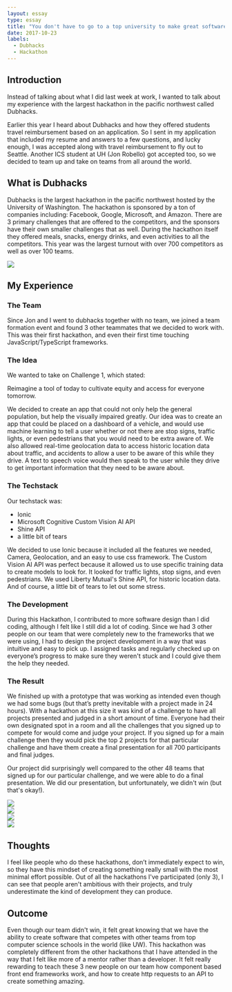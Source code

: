 ```yaml
---
layout: essay
type: essay
title: "You don't have to go to a top university to make great software."
date: 2017-10-23
labels:
  - Dubhacks
  - Hackathon
---
```


## Introduction
Instead of talking about what I did last week at work, I wanted to talk about my experience with the largest hackathon in the pacific northwest called Dubhacks. 

Earlier this year I heard about Dubhacks and how they offered students travel reimbursement based on an application. So I sent in my application that included my resume and answers to a few questions, and lucky enough, I was accepted along with travel reimbursement to fly out to Seattle. Another ICS student at UH (Jon Robello) got accepted too, so we decided to team up and take on teams from all around the world. 


## What is Dubhacks
Dubhacks is the largest hackathon in the pacific northwest hosted by the University of Washington. The hackathon is sponsored by a ton of companies including: Facebook, Google, Microsoft, and Amazon. There are 3 primary challenges that are offered to the competitors, and the sponsors have their own smaller challenges that as well. During the hackathon itself they offered meals, snacks, energy drinks, and even activities to all the competitors. This year was the largest turnout with over 700 competitors as well as over 100 teams. 

<img class="ui medium centered image" src="../images/dubhacks.svg">

## My Experience 

### The Team
Since Jon and I went to dubhacks together with no team, we joined a team formation event and found 3 other teammates that we decided to work with. This was their first hackathon, and even their first time touching JavaScript/TypeScript frameworks. 

### The Idea
We wanted to take on Challenge 1, which stated: 

Reimagine a tool of today to cultivate equity and access for everyone tomorrow.

We decided to create an app that could not only help the general population, but help the visually impaired greatly. Our idea was to create an app that could be placed on a dashboard of a vehicle, and would use machine learning to tell a user whether or not there are stop signs, traffic lights, or even pedestrians that you would need to be extra aware of. We also allowed real-time geolocation data to access historic location data about traffic, and accidents to allow a user to be aware of this while they drive. A text to speech voice would then speak to the user while they drive to get important information that they need to be aware about.

### The Techstack
Our techstack was:

- Ionic 
- Microsoft Cognitive Custom Vision AI API
- Shine API 
- a little bit of tears

We decided to use Ionic because it included all the features we needed, Camera, Geolocation, and an easy to use css framework. The Custom Vision AI API was perfect because it allowed us to use specific training data to create models to look for. It looked for traffic lights, stop signs, and even pedestrians. We used Liberty Mutual's Shine API, for historic location data.
And of course, a little bit of tears to let out some stress.

### The Development
During this Hackathon, I contributed to more software design than I did coding, although I felt like I still did a lot of coding. Since we had 3 other people on our team that were completely new to the frameworks that we were using, I had to design the project development in a way that was intuitive and easy to pick up. I assigned tasks and regularly checked up on everyone’s progress to make sure they weren't stuck and I could give them the help they needed.

### The Result
We finished up with a prototype that was working as intended even though we had some bugs (but that’s pretty inevitable with a project made in 24 hours). With a hackathon at this size it was kind of a challenge to have all projects presented and judged in a short amount of time. Everyone had their own designated spot in a room and all the challenges that you signed up to compete for would come and judge your project. If you signed up for a main challenge then they would pick the top 2 projects for that particular challenge and have them create a final presentation for all 700 participants and final judges.

Our project did surprisingly well compared to the other 48 teams that signed up for our particular challenge, and we were able to do a final presentation. We did our presentation, but unfortunately, we didn't win (but that's okay!). 

<div class="ui grid">
  <div class="two column row">
    <div class="column">
        <img src="../images/carmadriven-1.png">
    </div>
    <div class="column">
        <img src="../images/carmadriven-2.png">
    </div>
  </div>
</div>

<div class="ui grid">
  <div class="two column row">
    <div class="column">
        <img src="../images/carmadriven-3.png">
    </div>
    <div class="column">
        <img src="../images/carmadriven-4.png">
    </div>
  </div>
</div>

## Thoughts
I feel like people who do these hackathons, don’t immediately expect to win, so they have this mindset of creating something really small with the most minimal effort possible. Out of all the hackathons I've participated (only 3), I can see that people aren't ambitious with their projects, and truly underestimate the kind of development they can produce. 

## Outcome
Even though our team didn't win, it felt great knowing that we have the ability to create software that competes with other teams from top computer science schools in the world (like UW). This hackathon was completely different from the other hackathons that I have attended in the way that I felt like more of a mentor rather than a developer. It felt really rewarding to teach these 3 new people on our team how component based front end frameworks work, and how to create http requests to an API to create something amazing.










